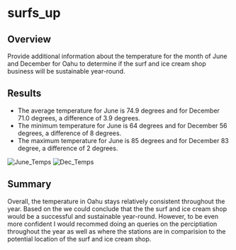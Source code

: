 # surfs_up

## Overview 
Provide additional information about the temperature for the month of June and December for Oahu to determine if the surf and ice cream shop business will be sustainable year-round.

## Results
- The average temperature for June is 74.9 degrees and for December 71.0 degrees, a difference of 3.9 degrees.
- The minimum temperature for June is 64 degrees and for December 56 degrees, a difference of 8 degrees. 
- The maximum temperature for June is 85 degrees and for December 83 degree, a difference of 2 degrees.

![June_Temps](https://user-images.githubusercontent.com/88597956/142747316-5383e4a1-b692-4e1e-bfe0-78c318ad872f.PNG)      ![Dec_Temps](https://user-images.githubusercontent.com/88597956/142747318-e5d635d4-4954-47c5-9598-2a2a86be0bd0.PNG)

## Summary
Overall, the temperature in Oahu stays relatively consistent throughout the year. Based on the we could conclude that the the surf and ice cream shop would be a successful and sustainable year-round. However, to be even more confident I would recommed doing an queries on the perciptiation throughout the year as well as where the stations are in comparision to the potential location of the surf and ice cream shop.
